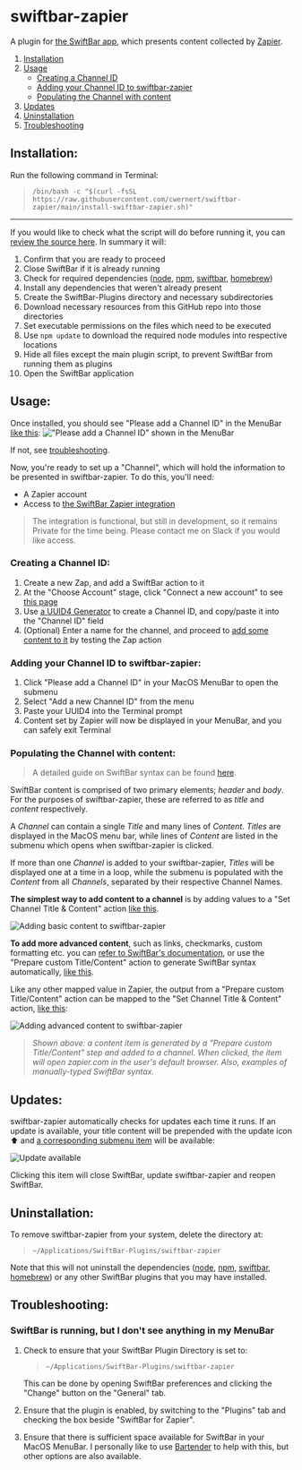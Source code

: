 # swiftbar-zapier

A plugin for [the SwiftBar app](https://swiftbar.app/), which presents content collected by [Zapier](https://zapier.com).

1. [Installation](#installation)
2. [Usage](#usage)
	- [Creating a Channel ID](#creating-a-channel-id)
	- [Adding your Channel ID to swiftbar-zapier](#adding-your-channel-id-to-swiftbar-zapier)
	- [Populating the Channel with content](#populating-the-channel-with-content)
3. [Updates](#updates)
4. [Uninstallation](#uninstallation)
5. [Troubleshooting](#troubleshooting)

## Installation:

Run the following command in Terminal:
> `/bin/bash -c "$(curl -fsSL https://raw.githubusercontent.com/cwernert/swiftbar-zapier/main/install-swiftbar-zapier.sh)"`
---
If you would like to check what the script will do before running it, you can [review the source here](https://github.com/cwernert/swiftbar-zapier/blob/main/install-swiftbar-zapier.sh). In summary it will:

1. Confirm that you are ready to proceed
2. Close SwiftBar if it is already running
3. Check for required dependencies ([node](https://nodejs.org/en/), [npm](https://www.npmjs.com/), [swiftbar](https://github.com/swiftbar/SwiftBar/releases/tag/v1.4.3), [homebrew](https://brew.sh/))
4. Install any dependencies that weren't already present
5. Create the SwiftBar-Plugins directory and necessary subdirectories
6. Download necessary resources from this GitHub repo into those directories
7. Set executable permissions on the files which need to be executed
8. Use `npm update` to download the required node modules into respective locations
9. Hide all files except the main plugin script, to prevent SwiftBar from running them as plugins
10. Open the SwiftBar application

## Usage:

Once installed, you should see "Please add a Channel ID" in the MenuBar [like this](https://cdn.zappy.app/918bc8b5cd7a8a8fd20cd0052a8a0da7.png):
!["Please add a Channel ID" shown in the MenuBar](https://cdn.zappy.app/918bc8b5cd7a8a8fd20cd0052a8a0da7.png)

If not, see [troubleshooting](#troubleshooting).

Now, you're ready to set up a "Channel", which will hold the information to be presented in swiftbar-zapier. To do this, you'll need:
* A Zapier account
* Access to [the SwiftBar Zapier integration](https://zapier.com/apps/swiftbar/integrations)

> The integration is functional, but still in development, so it remains Private for the time being. Please contact me on Slack if you would like access.

### Creating a Channel ID:

1. Create a new Zap, and add a SwiftBar action to it
2. At the "Choose Account" stage, click "Connect a new account" to see [this page](https://cdn.zappy.app/e1c6eb8078583d707b2eb3b97f022284.png)
3. Use [a UUID4 Generator](https://www.uuidgenerator.net/version4) to create a Channel ID, and copy/paste it into the "Channel ID" field
4. (Optional) Enter a name for the channel, and proceed to [add some content to it](#populating-the-channel-with-content) by testing the Zap action

### Adding your Channel ID to swiftbar-zapier:

1. Click "Please add a Channel ID" in your MacOS MenuBar to open the submenu
2. Select "Add a new Channel ID" from the menu
3. Paste your UUID4 into the Terminal prompt
4. Content set by Zapier will now be displayed in your MenuBar, and you can safely exit Terminal

### Populating the Channel with content:

> A detailed guide on SwiftBar syntax can be found [here](https://github.com/swiftbar/SwiftBar/tree/v1.4.3#script-output).

SwiftBar content is comprised of two primary elements; *header* and *body*. For the purposes of swiftbar-zapier, these are referred to as *title* and *content* respectively.

A *Channel* can contain a single *Title* and many lines of *Content*. *Titles* are displayed in the MacOS menu bar, while lines of *Content* are listed in the submenu which opens when swiftbar-zapier is clicked.

If more than one *Channel* is added to your swiftbar-zapier, *Titles* will be displayed one at a time in a loop, while the submenu is populated with the *Content* from all *Channels*, separated by their respective Channel Names.

**The simplest way to add content to a channel** is by adding values to a "Set Channel Title & Content" action [like this](https://cdn.zappy.app/a881b59807e4a00ac9f2498a42fc7dd5.png).

![Adding basic content to swiftbar-zapier](https://cdn.zappy.app/a881b59807e4a00ac9f2498a42fc7dd5.png)

**To add more advanced content**, such as links, checkmarks, custom formatting etc. you can [refer to SwiftBar's documentation](https://github.com/swiftbar/SwiftBar/tree/v1.4.3#script-output), or use the "Prepare custom Title/Content" action to generate SwiftBar syntax automatically, [like this](https://cdn.zappy.app/8d618af22d1064dc7dad2431a1ba2fc7.png).

Like any other mapped value in Zapier, the output from a "Prepare custom Title/Content" action can be mapped to the "Set Channel Title & Content" action, [like this](https://cdn.zappy.app/920cce7664bbec02889868d9392267e8.png):

![Adding advanced content to swiftbar-zapier](https://cdn.zappy.app/920cce7664bbec02889868d9392267e8.png)
> *Shown above: a content item is generated by a "Prepare custom Title/Content" step and added to a channel. When clicked, the item will open zapier.com in the user's default browser. Also, examples of manually-typed SwiftBar syntax.*

## Updates:

swiftbar-zapier automatically checks for updates each time it runs. If an update is available, your title content will be prepended with the update icon ⬆️ and [a corresponding submenu item](https://cdn.zappy.app/61dbb6855cbbcc7578e800738a6ebec1.png) will be available:

![Update available](https://cdn.zappy.app/61dbb6855cbbcc7578e800738a6ebec1.png)

Clicking this item will close SwiftBar, update swiftbar-zapier and reopen SwiftBar.

## Uninstallation:

To remove swiftbar-zapier from your system, delete the directory at:
> `~/Applications/SwiftBar-Plugins/swiftbar-zapier`

Note that this will not uninstall the dependencies ([node](https://nodejs.org/en/), [npm](https://www.npmjs.com/), [swiftbar](https://github.com/swiftbar/SwiftBar/releases/tag/v1.4.3), [homebrew](https://brew.sh/)) or any other SwiftBar plugins that you may have installed.

## Troubleshooting:

### SwiftBar is running, but I don't see anything in my MenuBar
1. Check to ensure that your SwiftBar Plugin Directory is set to:
	> `~/Applications/SwiftBar-Plugins/swiftbar-zapier`

	This can be done by opening SwiftBar preferences and clicking the "Change" button on the "General" tab.

2. Ensure that the plugin is enabled, by switching to the "Plugins" tab and checking the box beside "SwiftBar for Zapier".

3. Ensure that there is sufficient space available for SwiftBar in your MacOS MenuBar. I personally like to use [Bartender](https://www.macbartender.com/) to help with this, but other options are also available.
